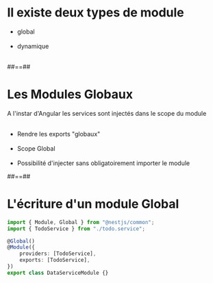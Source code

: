# Il existe deux types de module

-   global <br/><br/>
-   dynamique <br/><br/>

##==##

# Les Modules Globaux

A l'instar d'Angular les services sont injectés dans le scope du module <br/><br/>

-   Rendre les exports "globaux" <br/><br/>
-   Scope Global <br/><br/>
-   Possibilité d'injecter sans obligatoirement importer le module

##==##

<!-- .slide: class="with-code inconsolata" -->

# L'écriture d'un module Global

```typescript
import { Module, Global } from "@nestjs/common";
import { TodoService } from "./todo.service";

@Global()
@Module({
    providers: [TodoService],
    exports: [TodoService],
})
export class DataServiceModule {}
```

<!-- .element: class="big-code"-->
